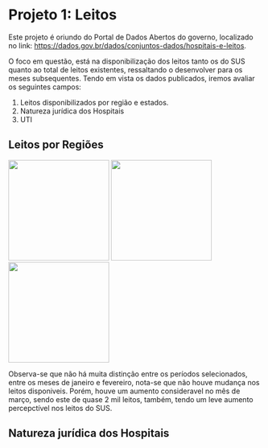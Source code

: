 # Projeto 1: Leitos

  Este projeto é oriundo do Portal de Dados Abertos do governo, localizado no link: https://dados.gov.br/dados/conjuntos-dados/hospitais-e-leitos.

  O foco em questão, está na disponibilização dos leitos tanto os do SUS quanto ao total de leitos existentes, ressaltando o desenvolver para os meses subsequentes.
Tendo em vista os dados publicados, iremos avaliar os seguintes campos:

1. Leitos disponibilizados por região e estados.
2. Natureza jurídica dos Hospitais
3. UTI

## Leitos por Regiões
<p float="left">
  <img src="https://i.postimg.cc/9Q9sqMYX/image.png" width="200" />
  <img src="https://i.postimg.cc/7hQjSJRh/regi-o-fevereiro.jpg" width="200" />
  <img src="https://i.postimg.cc/tT90bjPq/image.png" width="200" />
</p>

Observa-se que não há muita distinção entre os períodos selecionados, entre os meses de janeiro e fevereiro, nota-se que não houve mudança nos leitos disponiveis. Porém, houve um aumento consideravel no mês de março, sendo este de quase 2 mil leitos, também, tendo um leve aumento percepctível nos leitos do SUS.

## Natureza jurídica dos Hospitais
